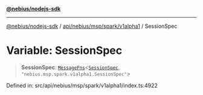 [**@nebius/nodejs-sdk**](../../../../../../README.md)

---

[@nebius/nodejs-sdk](../../../../../../README.md) / [api/nebius/msp/spark/v1alpha1](../README.md) / SessionSpec

# Variable: SessionSpec

> **SessionSpec**: [`MessageFns`](../../../../../../runtime/protos/core/interfaces/MessageFns.md)\<[`SessionSpec`](../interfaces/SessionSpec.md), `"nebius.msp.spark.v1alpha1.SessionSpec"`\>

Defined in: src/api/nebius/msp/spark/v1alpha1/index.ts:4922
